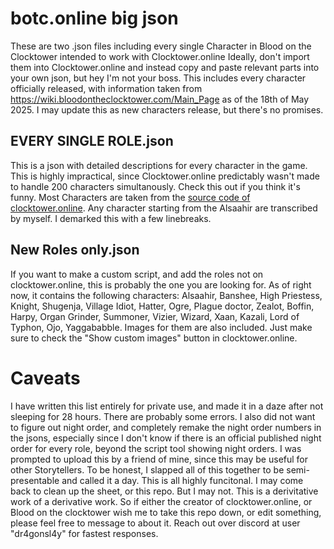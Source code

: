 # botc.online big json
These are two .json files including every single Character in Blood on the Clocktower intended to work with Clocktower.online
Ideally, don't import them into Clocktower.online and instead copy and paste relevant parts into your own json, but hey I'm not your boss.
This includes every character officially released, with information taken from https://wiki.bloodontheclocktower.com/Main_Page as of the 18th of May 2025. I may update this as new characters release, but there's no promises.

## EVERY SINGLE ROLE.json
This is a json with detailed descriptions for every character in the game. This is highly impractical, since Clocktower.online predictably wasn't made to handle 200 characters simultanously. Check this out if you think it's funny.
Most Characters are taken from the [source code of clocktower.online](https://github.com/bra1n/townsquare). Any character starting from the Alsaahir are transcribed by myself. I demarked this with a few linebreaks.

## New Roles only.json
If you want to make a custom script, and add the roles not on clocktower.online, this is probably the one you are looking for. As of right now, it contains the following characters:
Alsaahir, Banshee, High Priestess, Knight, Shugenja, Village Idiot, Hatter, Ogre, Plague doctor, Zealot, Boffin, Harpy, Organ Grinder, Summoner, Vizier, Wizard, Xaan, Kazali, Lord of Typhon, Ojo, Yaggababble.
Images for them are also included. Just make sure to check the "Show custom images" button in clocktower.online.

# Caveats
I have written this list entirely for private use, and made it in a daze after not sleeping for 28 hours. There are probably some errors. I also did not want to figure out night order, and completely remake the night order numbers in the jsons, especially since I don't know if there is an official published night order for every role, beyond the script tool showing night orders. 
I was prompted to upload this by a friend of mine, since this may be useful for other Storytellers. To be honest, I slapped all of this together to be semi-presentable and called it a day. This is all highly funcitonal. I may come back to clean up the sheet, or this repo. But I may not.
This is a derivitative work of a derivative work. So if either the creator of clocktower.online, or Blood on the clocktower wish me to take this repo down, or edit something, please feel free to message to about it. Reach out over discord at user "dr4gonsl4y" for fastest responses.
